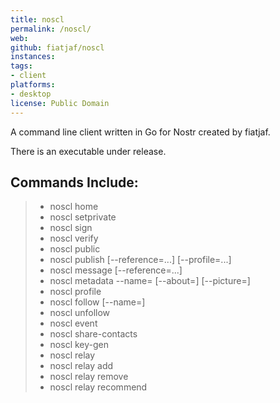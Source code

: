 ```yaml
---
title: noscl
permalink: /noscl/
web:
github: fiatjaf/noscl
instances:
tags:
- client
platforms:
- desktop
license: Public Domain
---
```

A command line client written in Go for Nostr created by fiatjaf.

There is an executable under release. 

## Commands Include: 

> - noscl home
> - noscl setprivate <key>
> - noscl sign <event-json>
> - noscl verify <event-json>
> - noscl public
> - noscl publish [--reference=<id>...] [--profile=<id>...] <content>
> - noscl message [--reference=<id>...] <id> <content>
> - noscl metadata --name=<name> [--about=<about>] [--picture=<picture>]
> - noscl profile <key>
> - noscl follow <key> [--name=<name>]
> - noscl unfollow <key>
> - noscl event <id>
> - noscl share-contacts
> - noscl key-gen
> - noscl relay
> - noscl relay add <url>
> - noscl relay remove <url>
> - noscl relay recommend <url>

